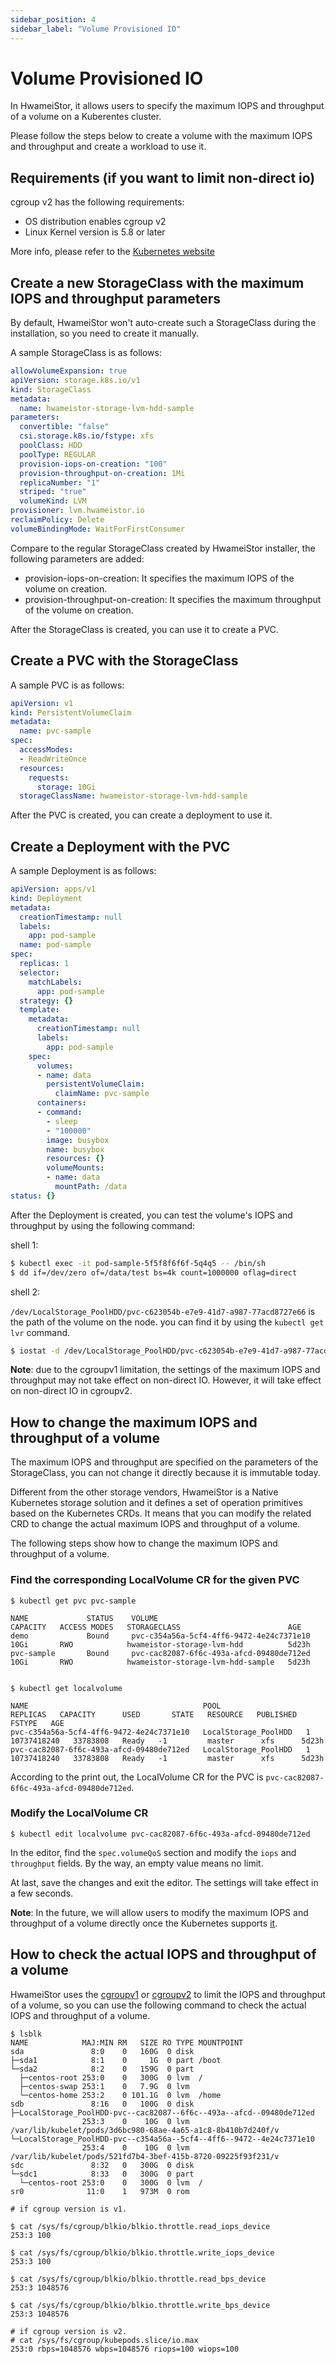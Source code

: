 ```yaml
---
sidebar_position: 4
sidebar_label: "Volume Provisioned IO"
---
```


# Volume Provisioned IO

In HwameiStor, it allows users to specify the maximum IOPS and throughput of a volume on a Kuberentes cluster.

Please follow the steps below to create a volume with the maximum IOPS and throughput and create a workload to use it.

## Requirements (if you want to limit non-direct io)

cgroup v2 has the following requirements:

- OS distribution enables cgroup v2
- Linux Kernel version is 5.8 or later

More info, please refer to the [Kubernetes website](https://kubernetes.io/docs/concepts/architecture/cgroups)

## Create a new StorageClass with the maximum IOPS and throughput parameters

By default, HwameiStor won't auto-create such a StorageClass during the installation, so you need to create it manually.

A sample StorageClass is as follows:

```yaml
allowVolumeExpansion: true
apiVersion: storage.k8s.io/v1
kind: StorageClass
metadata:
  name: hwameistor-storage-lvm-hdd-sample
parameters:
  convertible: "false"
  csi.storage.k8s.io/fstype: xfs
  poolClass: HDD
  poolType: REGULAR
  provision-iops-on-creation: "100"
  provision-throughput-on-creation: 1Mi
  replicaNumber: "1"
  striped: "true"
  volumeKind: LVM
provisioner: lvm.hwameistor.io
reclaimPolicy: Delete
volumeBindingMode: WaitForFirstConsumer
```

Compare to the regular StorageClass created by HwameiStor installer, the following parameters are added:

- provision-iops-on-creation: It specifies the maximum IOPS of the volume on creation.
- provision-throughput-on-creation: It specifies the maximum throughput of the volume on creation.

After the StorageClass is created, you can use it to create a PVC.

## Create a PVC with the StorageClass

A sample PVC is as follows:

```yaml
apiVersion: v1
kind: PersistentVolumeClaim
metadata:
  name: pvc-sample
spec:
  accessModes:
  - ReadWriteOnce
  resources:
    requests:
      storage: 10Gi
  storageClassName: hwameistor-storage-lvm-hdd-sample
```

After the PVC is created, you can create a deployment to use it.

## Create a Deployment with the PVC

A sample Deployment is as follows:

```yaml
apiVersion: apps/v1
kind: Deployment
metadata:
  creationTimestamp: null
  labels:
    app: pod-sample
  name: pod-sample
spec:
  replicas: 1
  selector:
    matchLabels:
      app: pod-sample
  strategy: {}
  template:
    metadata:
      creationTimestamp: null
      labels:
        app: pod-sample
    spec:
      volumes:
      - name: data
        persistentVolumeClaim:
          claimName: pvc-sample
      containers:
      - command:
        - sleep
        - "100000"
        image: busybox
        name: busybox
        resources: {}
        volumeMounts:
        - name: data
          mountPath: /data
status: {}
```

After the Deployment is created, you can test the volume's IOPS and throughput by using the following command:

shell 1:

```bash
$ kubectl exec -it pod-sample-5f5f8f6f6f-5q4q5 -- /bin/sh
$ dd if=/dev/zero of=/data/test bs=4k count=1000000 oflag=direct
```

shell 2:

`/dev/LocalStorage_PoolHDD/pvc-c623054b-e7e9-41d7-a987-77acd8727e66` is the path of the volume on the node. you can find it by using the `kubectl get lvr` command.

```bash
$ iostat -d /dev/LocalStorage_PoolHDD/pvc-c623054b-e7e9-41d7-a987-77acd8727e66  -x -k 2
```

**Note**: due to the cgroupv1 limitation, the settings of the maximum IOPS and throughput may not take effect on non-direct IO. However, it will take effect on non-direct IO in cgroupv2.

## How to change the maximum IOPS and throughput of a volume

The maximum IOPS and throughput are specified on the parameters of the StorageClass,
you can not change it directly because it is immutable today.

Different from the other storage vendors, HwameiStor is a Native Kubernetes storage solution
and it defines a set of operation primitives based on the Kubernetes CRDs. It means that you
can modify the related CRD to change the actual maximum IOPS and throughput of a volume.

The following steps show how to change the maximum IOPS and throughput of a volume.

### Find the corresponding LocalVolume CR for the given PVC

```
$ kubectl get pvc pvc-sample

NAME             STATUS    VOLUME                                     CAPACITY   ACCESS MODES   STORAGECLASS                        AGE
demo             Bound     pvc-c354a56a-5cf4-4ff6-9472-4e24c7371e10   10Gi       RWO            hwameistor-storage-lvm-hdd          5d23h
pvc-sample       Bound     pvc-cac82087-6f6c-493a-afcd-09480de712ed   10Gi       RWO            hwameistor-storage-lvm-hdd-sample   5d23h


$ kubectl get localvolume

NAME                                       POOL                   REPLICAS   CAPACITY      USED       STATE   RESOURCE   PUBLISHED   FSTYPE   AGE
pvc-c354a56a-5cf4-4ff6-9472-4e24c7371e10   LocalStorage_PoolHDD   1          10737418240   33783808   Ready   -1         master      xfs      5d23h
pvc-cac82087-6f6c-493a-afcd-09480de712ed   LocalStorage_PoolHDD   1          10737418240   33783808   Ready   -1         master      xfs      5d23h
```

According to the print out, the LocalVolume CR for the PVC is `pvc-cac82087-6f6c-493a-afcd-09480de712ed`.

### Modify the LocalVolume CR

```
$ kubectl edit localvolume pvc-cac82087-6f6c-493a-afcd-09480de712ed
```

In the editor, find the `spec.volumeQoS` section and modify the `iops` and `throughput` fields. By the way, an empty value means no limit.

At last, save the changes and exit the editor. The settings will take effect in a few seconds.

**Note**: In the future, we will allow users to modify the maximum IOPS and throughput of a volume directly
once the Kubernetes supports [it](https://github.com/kubernetes/enhancements/tree/master/keps/sig-storage/3751-volume-attributes-class#motivation).

## How to check the actual IOPS and throughput of a volume

HwameiStor uses the [cgroupv1](https://www.kernel.org/doc/Documentation/cgroup-v1/blkio-controller.txt) or [cgroupv2](https://www.kernel.org/doc/Documentation/cgroup-v2.txt)
to limit the IOPS and throughput of a volume, so you can use the following command to check the actual IOPS and throughput of a volume.

```
$ lsblk
NAME            MAJ:MIN RM   SIZE RO TYPE MOUNTPOINT
sda               8:0    0   160G  0 disk
├─sda1            8:1    0     1G  0 part /boot
└─sda2            8:2    0   159G  0 part
  ├─centos-root 253:0    0   300G  0 lvm  /
  ├─centos-swap 253:1    0   7.9G  0 lvm
  └─centos-home 253:2    0 101.1G  0 lvm  /home
sdb               8:16   0   100G  0 disk
├─LocalStorage_PoolHDD-pvc--cac82087--6f6c--493a--afcd--09480de712ed
                253:3    0    10G  0 lvm  /var/lib/kubelet/pods/3d6bc980-68ae-4a65-a1c8-8b410b7d240f/v
└─LocalStorage_PoolHDD-pvc--c354a56a--5cf4--4ff6--9472--4e24c7371e10
                253:4    0    10G  0 lvm  /var/lib/kubelet/pods/521fd7b4-3bef-415b-8720-09225f93f231/v
sdc               8:32   0   300G  0 disk
└─sdc1            8:33   0   300G  0 part
  └─centos-root 253:0    0   300G  0 lvm  /
sr0              11:0    1   973M  0 rom

# if cgroup version is v1.

$ cat /sys/fs/cgroup/blkio/blkio.throttle.read_iops_device
253:3 100

$ cat /sys/fs/cgroup/blkio/blkio.throttle.write_iops_device
253:3 100

$ cat /sys/fs/cgroup/blkio/blkio.throttle.read_bps_device
253:3 1048576

$ cat /sys/fs/cgroup/blkio/blkio.throttle.write_bps_device
253:3 1048576

# if cgroup version is v2.
# cat /sys/fs/cgroup/kubepods.slice/io.max
253:0 rbps=1048576 wbps=1048576 riops=100 wiops=100
```
